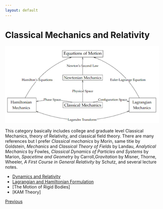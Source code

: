 ```yaml
---
layout: default
---
```


# Classical Mechanics and Relativity

![Map of CM](/assets/img/mapcm.png)

This category basically includes college and graduate level Classical Mechanics, theory of Relativity, and classical field theory. There are many references but I prefer *Classical mechanics* by Morin, same titie by Goldstein, *Mechanics* and *Classical Theory of Fields* by Landau, *Analytical Mechanics* by Fowles, *Classical Dynamics of Particles and Systems* by Marion, *Spacetime and Geometry* by Carroll,*Gravitation* by Misner, Thorne, Wheeler, *A First Course in General Relativity* by Schutz, and several lecture notes.

- [Dynamics and Relativity](./relativity.html)
- [Lagrangian and Hamiltonian Formulation](./lagham.html)
- [The Motion of Rigid Bodies]
- [KAM Theory]

<div class="pagination">
  <a href="{{ '/Phys/Phys_content.html' | relative_url }}" class="prev-button">Previous</a>
</div>
